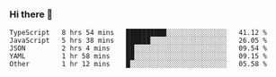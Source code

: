 ### Hi there 👋


<!--START_SECTION:waka-->
```text
TypeScript   8 hrs 54 mins   ██████████░░░░░░░░░░░░░░░   41.12 % 
JavaScript   5 hrs 38 mins   ██████░░░░░░░░░░░░░░░░░░░   26.05 % 
JSON         2 hrs 4 mins    ██░░░░░░░░░░░░░░░░░░░░░░░   09.54 % 
YAML         1 hr 58 mins    ██░░░░░░░░░░░░░░░░░░░░░░░   09.15 % 
Other        1 hr 12 mins    █░░░░░░░░░░░░░░░░░░░░░░░░   05.58 %
```
<!--END_SECTION:waka-->
<!--
**MarceloWis/MarceloWis** is a ✨ _special_ ✨ repository because its `README.md` (this file) appears on your GitHub profile.

Here are some ideas to get you started:

- 🔭 I’m currently working on ...
- 🌱 I’m currently learning ...
- 👯 I’m looking to collaborate on ...
- 🤔 I’m looking for help with ...
- 💬 Ask me about ...
- 📫 How to reach me: ...
- 😄 Pronouns: ...
- ⚡ Fun fact: ...
-->
